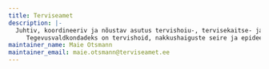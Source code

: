 ```yaml
---
title: Terviseamet
description: |-
  Juhtiv, koordineeriv ja nõustav asutus tervishoiu-, tervisekaitse- ja kemikaaliohutuse valdkonnas
     Tegevusvaldkondadeks on tervishoid, nakkushaiguste seire ja epideemiatõrje, keskkonnatervis, kemikaaliohutus ja meditsiiniseadmete ohutus
maintainer_name: Maie Otsmann
maintainer_email: maie.otsmann@terviseamet.ee
---
```

